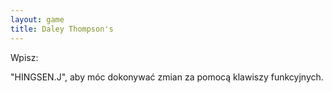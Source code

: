 ```yaml
---
layout: game
title: Daley Thompson's
---
```


Wpisz:

"HINGSEN.J", aby móc dokonywać zmian za pomocą klawiszy 
funkcyjnych.
